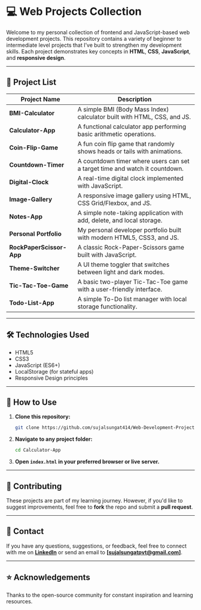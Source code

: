 # 💻 Web Projects Collection

Welcome to my personal collection of frontend and JavaScript-based web development projects. This repository contains a variety of beginner to intermediate level projects that I’ve built to strengthen my development skills. Each project demonstrates key concepts in **HTML**, **CSS**, **JavaScript**, and **responsive design**.

---

## 📁 Project List

| Project Name             | Description                                                                 |
| ------------------------ | --------------------------------------------------------------------------- |
| **BMI-Calculator**       | A simple BMI (Body Mass Index) calculator built with HTML, CSS, and JS.     |
| **Calculator-App**       | A functional calculator app performing basic arithmetic operations.         |
| **Coin-Flip-Game**       | A fun coin flip game that randomly shows heads or tails with animations.    |
| **Countdown-Timer**      | A countdown timer where users can set a target time and watch it countdown. |
| **Digital-Clock**        | A real-time digital clock implemented with JavaScript.                      |
| **Image-Gallery**        | A responsive image gallery using HTML, CSS Grid/Flexbox, and JS.            |
| **Notes-App**            | A simple note-taking application with add, delete, and local storage.       |
| **Personal Portfolio**   | My personal developer portfolio built with modern HTML5, CSS3, and JS.      |
| **RockPaperScissor-App** | A classic Rock-Paper-Scissors game built with JavaScript.                   |
| **Theme-Switcher**       | A UI theme toggler that switches between light and dark modes.              |
| **Tic-Tac-Toe-Game**     | A basic two-player Tic-Tac-Toe game with a user-friendly interface.         |
| **Todo-List-App**        | A simple To-Do list manager with local storage functionality.               |

---

## 🛠️ Technologies Used

- HTML5
- CSS3
- JavaScript (ES6+)
- LocalStorage (for stateful apps)
- Responsive Design principles

---

## 🚀 How to Use

1. **Clone this repository:**

   ```bash
   git clone https://github.com/sujalsungat414/Web-Development-Projects.git
   ```

2. **Navigate to any project folder:**

   ```bash
   cd Calculator-App
   ```

3. **Open `index.html` in your preferred browser or live server.**

---

## 📌 Contributing

These projects are part of my learning journey. However, if you'd like to suggest improvements, feel free to **fork** the repo and submit a **pull request**.

---

## 📧 Contact

If you have any questions, suggestions, or feedback, feel free to connect with me on **[LinkedIn](https://www.linkedin.com/in/sujal-sungat-59b2722aa/)** or send an email to **[sujalsungatpvt@gmail.com]**.

---

## ⭐️ Acknowledgements

Thanks to the open-source community for constant inspiration and learning resources.
